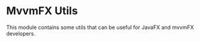 # MvvmFX Utils

This module contains some utils that can be useful for JavaFX and mvvmFX developers.
